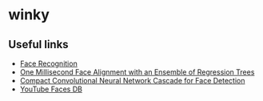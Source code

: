 # winky


## Useful links
- [Face Recognition](https://medium.com/@ageitgey/machine-learning-is-fun-part-4-modern-face-recognition-with-deep-learning-c3cffc121d78)
- [One Millisecond Face Alignment with an Ensemble of Regression Trees](http://www.csc.kth.se/~vahidk/papers/KazemiCVPR14.pdf)
- [Compact Convolutional Neural Network Cascade for Face Detection](https://arxiv.org/pdf/1508.01292.pdf)
- [YouTube Faces DB](http://www.cs.tau.ac.il/~wolf/ytfaces/)
